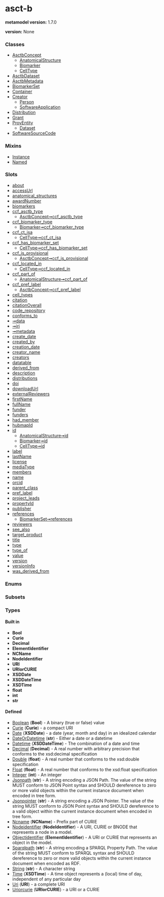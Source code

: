 
# asct-b


**metamodel version:** 1.7.0

**version:** None





### Classes

 * [AsctbConcept](AsctbConcept.md)
     * [AnatomicalStructure](AnatomicalStructure.md)
     * [Biomarker](Biomarker.md)
     * [CellType](CellType.md)
 * [AsctbDataset](AsctbDataset.md)
 * [AsctbMetadata](AsctbMetadata.md)
 * [BiomarkerSet](BiomarkerSet.md)
 * [Container](Container.md)
 * [Creator](Creator.md)
     * [Person](Person.md)
     * [SoftwareApplication](SoftwareApplication.md)
 * [Distribution](Distribution.md)
 * [Grant](Grant.md)
 * [ProvEntity](ProvEntity.md)
     * [Dataset](Dataset.md)
 * [SoftwareSourceCode](SoftwareSourceCode.md)

### Mixins

 * [Instance](Instance.md)
 * [Named](Named.md)

### Slots

 * [about](about.md)
 * [accessUrl](accessUrl.md)
 * [anatomical_structures](anatomical_structures.md)
 * [awardNumber](awardNumber.md)
 * [biomarkers](biomarkers.md)
 * [ccf_asctb_type](ccf_asctb_type.md)
     * [AsctbConcept➞ccf_asctb_type](AsctbConcept_ccf_asctb_type.md)
 * [ccf_biomarker_type](ccf_biomarker_type.md)
     * [Biomarker➞ccf_biomarker_type](Biomarker_ccf_biomarker_type.md)
 * [ccf_ct_isa](ccf_ct_isa.md)
     * [CellType➞ccf_ct_isa](CellType_ccf_ct_isa.md)
 * [ccf_has_biomarker_set](ccf_has_biomarker_set.md)
     * [CellType➞ccf_has_biomarker_set](CellType_ccf_has_biomarker_set.md)
 * [ccf_is_provisional](ccf_is_provisional.md)
     * [AsctbConcept➞ccf_is_provisional](AsctbConcept_ccf_is_provisional.md)
 * [ccf_located_in](ccf_located_in.md)
     * [CellType➞ccf_located_in](CellType_ccf_located_in.md)
 * [ccf_part_of](ccf_part_of.md)
     * [AnatomicalStructure➞ccf_part_of](AnatomicalStructure_ccf_part_of.md)
 * [ccf_pref_label](ccf_pref_label.md)
     * [AsctbConcept➞ccf_pref_label](AsctbConcept_ccf_pref_label.md)
 * [cell_types](cell_types.md)
 * [citation](citation.md)
 * [citationOverall](citationOverall.md)
 * [code_repository](code_repository.md)
 * [conforms_to](conforms_to.md)
 * [➞data](container__data.md)
 * [➞iri](container__iri.md)
 * [➞metadata](container__metadata.md)
 * [create_date](create_date.md)
 * [created_by](created_by.md)
 * [creation_date](creation_date.md)
 * [creator_name](creator_name.md)
 * [creators](creators.md)
 * [datatable](datatable.md)
 * [derived_from](derived_from.md)
 * [description](description.md)
 * [distributions](distributions.md)
 * [doi](doi.md)
 * [downloadUrl](downloadUrl.md)
 * [externalReviewers](externalReviewers.md)
 * [firstName](firstName.md)
 * [fullName](fullName.md)
 * [funder](funder.md)
 * [funders](funders.md)
 * [had_member](had_member.md)
 * [hubmapId](hubmapId.md)
 * [id](id.md)
     * [AnatomicalStructure➞id](AnatomicalStructure_id.md)
     * [Biomarker➞id](Biomarker_id.md)
     * [CellType➞id](CellType_id.md)
 * [label](label.md)
 * [lastName](lastName.md)
 * [license](license.md)
 * [mediaType](mediaType.md)
 * [members](members.md)
 * [name](name.md)
 * [orcid](orcid.md)
 * [parent_class](parent_class.md)
 * [pref_label](pref_label.md)
 * [project_leads](project_leads.md)
 * [propertyId](propertyId.md)
 * [publisher](publisher.md)
 * [references](references.md)
     * [BiomarkerSet➞references](BiomarkerSet_references.md)
 * [reviewers](reviewers.md)
 * [see_also](see_also.md)
 * [target_product](target_product.md)
 * [title](title.md)
 * [type](type.md)
 * [type_of](type_of.md)
 * [value](value.md)
 * [version](version.md)
 * [versionInfo](versionInfo.md)
 * [was_derived_from](was_derived_from.md)

### Enums


### Subsets


### Types


#### Built in

 * **Bool**
 * **Curie**
 * **Decimal**
 * **ElementIdentifier**
 * **NCName**
 * **NodeIdentifier**
 * **URI**
 * **URIorCURIE**
 * **XSDDate**
 * **XSDDateTime**
 * **XSDTime**
 * **float**
 * **int**
 * **str**

#### Defined

 * [Boolean](types/Boolean.md)  (**Bool**)  - A binary (true or false) value
 * [Curie](types/Curie.md)  (**Curie**)  - a compact URI
 * [Date](types/Date.md)  (**XSDDate**)  - a date (year, month and day) in an idealized calendar
 * [DateOrDatetime](types/DateOrDatetime.md)  (**str**)  - Either a date or a datetime
 * [Datetime](types/Datetime.md)  (**XSDDateTime**)  - The combination of a date and time
 * [Decimal](types/Decimal.md)  (**Decimal**)  - A real number with arbitrary precision that conforms to the xsd:decimal specification
 * [Double](types/Double.md)  (**float**)  - A real number that conforms to the xsd:double specification
 * [Float](types/Float.md)  (**float**)  - A real number that conforms to the xsd:float specification
 * [Integer](types/Integer.md)  (**int**)  - An integer
 * [Jsonpath](types/Jsonpath.md)  (**str**)  - A string encoding a JSON Path. The value of the string MUST conform to JSON Point syntax and SHOULD dereference to zero or more valid objects within the current instance document when encoded in tree form.
 * [Jsonpointer](types/Jsonpointer.md)  (**str**)  - A string encoding a JSON Pointer. The value of the string MUST conform to JSON Point syntax and SHOULD dereference to a valid object within the current instance document when encoded in tree form.
 * [Ncname](types/Ncname.md)  (**NCName**)  - Prefix part of CURIE
 * [Nodeidentifier](types/Nodeidentifier.md)  (**NodeIdentifier**)  - A URI, CURIE or BNODE that represents a node in a model.
 * [Objectidentifier](types/Objectidentifier.md)  (**ElementIdentifier**)  - A URI or CURIE that represents an object in the model.
 * [Sparqlpath](types/Sparqlpath.md)  (**str**)  - A string encoding a SPARQL Property Path. The value of the string MUST conform to SPARQL syntax and SHOULD dereference to zero or more valid objects within the current instance document when encoded as RDF.
 * [String](types/String.md)  (**str**)  - A character string
 * [Time](types/Time.md)  (**XSDTime**)  - A time object represents a (local) time of day, independent of any particular day
 * [Uri](types/Uri.md)  (**URI**)  - a complete URI
 * [Uriorcurie](types/Uriorcurie.md)  (**URIorCURIE**)  - a URI or a CURIE
